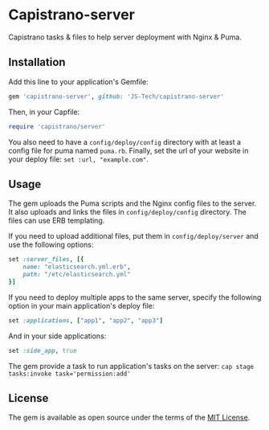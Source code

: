 # Capistrano-server

Capistrano tasks & files to help server deployment with Nginx & Puma.

## Installation

Add this line to your application's Gemfile:

```ruby
gem 'capistrano-server', github: 'JS-Tech/capistrano-server'
```

Then, in your Capfile:

```ruby
require 'capistrano/server'
```
You also need to have a `config/deploy/config` directory with at least a config file for puma named `puma.rb`.
Finally, set the url of your website in your deploy file: `set :url, "example.com"`.

## Usage

The gem uploads the Puma scripts and the Nginx config files to the server. It also uploads and links the files in `config/deploy/config` directory. The files can use ERB templating.

If you need to upload additional files, put them in `config/deploy/server` and use the following options:
```ruby
set :server_files, [{
    name: "elasticsearch.yml.erb",
    path: "/etc/elasticsearch.yml"
}]
```

If you need to deploy multiple apps to the same server, specify the following option in your main application's deploy file:
```ruby
set :applications, ["app1", "app2", "app3"]
```
And in your side applications:
```ruby
set :side_app, true
```

The gem provide a task to run application's tasks on the server: `cap stage tasks:invoke task='permission:add'`

## License

The gem is available as open source under the terms of the [MIT License](http://opensource.org/licenses/MIT).

